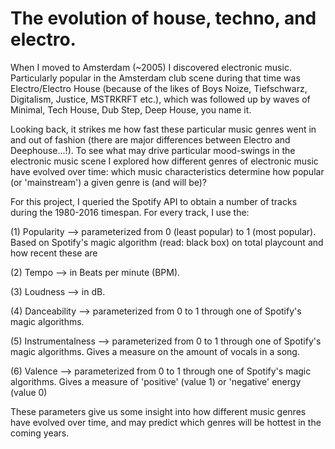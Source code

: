 # The evolution of house, techno, and electro.

When I moved to Amsterdam (~2005) I discovered electronic music. Particularly popular in the Amsterdam club scene during that time was Electro/Electro House (because of the likes of Boys Noize, Tiefschwarz, Digitalism, Justice, MSTRKRFT etc.), which was followed up by waves of Minimal, Tech House, Dub Step, Deep House, you name it. 

Looking back, it strikes me how fast these particular music genres went in and out of fashion (there are major differences between Electro and Deephouse...!). To see what may drive particular mood-swings in the electronic music scene I explored how different genres of electronic music have evolved over time: which music characteristics determine how popular (or 'mainstream') a given genre is (and will be)? 

For this project, I queried the Spotify API to obtain a number of tracks during the 1980-2016 timespan. For every track, I use the:

(1) Popularity --> parameterized from 0 (least popular) to 1 (most popular). Based on Spotify's magic algorithm (read: black box) on total playcount and how recent these are 

(2) Tempo --> in Beats per minute (BPM).

(3) Loudness --> in dB.

(4) Danceability --> parameterized from 0 to 1 through one of Spotify's magic algorithms.

(5) Instrumentalness --> parameterized from 0 to 1 through one of Spotify's magic algorithms. Gives a measure on the amount of vocals in a song.

(6) Valence --> parameterized from 0 to 1 through one of Spotify's magic algorithms. Gives a measure of 'positive' (value 1) or 'negative' energy (value 0)

These parameters give us some insight into how different music genres have evolved over time, and may predict which genres will be hottest in the coming years.
